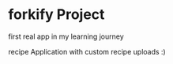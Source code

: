 # forkify Project

first real app in my learning journey

recipe Application with custom recipe uploads :)

